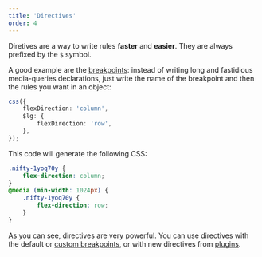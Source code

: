 ```yaml
---
title: 'Directives'
order: 4
---
```


Diretives are a way to write rules **faster** and **easier**. They are always prefixed by the `$` symbol.

A good example are the [breakpoints](/docs/features/breakpoints): instead of writing long and fastidious media-queries declarations, just write the name of the breakpoint and then the rules you want in an object:
```typescript
css({
    flexDirection: 'column',
    $lg: {
        flexDirection: 'row',
    },
});
```

This code will generate the following CSS:
```css
.nifty-1yoq70y {
    flex-direction: column;
}
@media (min-width: 1024px) {
    .nifty-1yoq70y {
        flex-direction: row;
    }
}
```

As you can see, directives are very powerful. You can use directives with the default or [custom breakpoints](/docs/features/breakpoints#creating-custom-breakpoints), or with new directives from [plugins](/docs/features/plugins).
